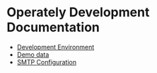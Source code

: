 # Operately Development Documentation

- [Development Environment](dev-env.md)
- [Demo data](demo-data.md)
- [SMTP Configuration](smtp-configuration.md)
